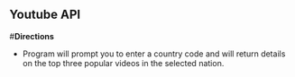 ## Youtube API

#**Directions**

* Program will prompt you to enter a country code and will return 
details on the top three popular videos in the selected nation.

